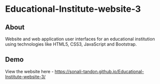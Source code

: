 # Educational-Institute-website-3

## About
Website and web application user interfaces for an educational institution using technologies like HTML5, CSS3, JavaScript and Bootstrap.

## Demo

View the website here - https://sonali-tandon.github.io/Educational-Institute-website-3/
